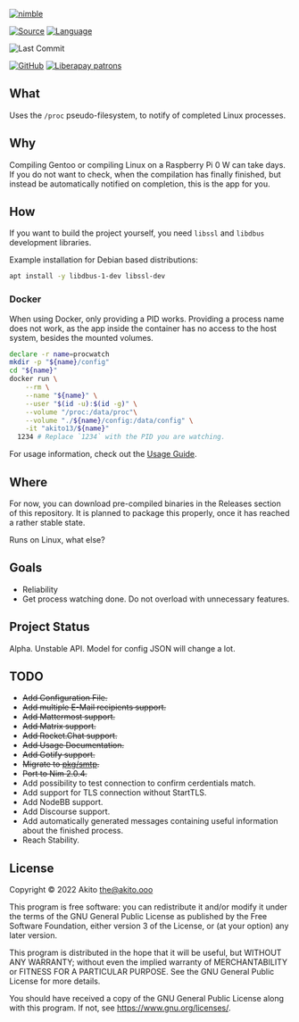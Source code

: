 [![nimble](https://raw.githubusercontent.com/yglukhov/nimble-tag/master/nimble.png)](https://nimble.directory/pkg/procwatch)

[![Source](https://img.shields.io/badge/project-source-2a2f33?style=plastic)](https://github.com/theAkito/procwatch)
[![Language](https://img.shields.io/badge/language-Nim-orange.svg?style=plastic)](https://nim-lang.org/)

![Last Commit](https://img.shields.io/github/last-commit/theAkito/procwatch?style=plastic)

[![GitHub](https://img.shields.io/badge/license-GPL--3.0-informational?style=plastic)](https://www.gnu.org/licenses/gpl-3.0.txt)
[![Liberapay patrons](https://img.shields.io/liberapay/patrons/Akito?style=plastic)](https://liberapay.com/Akito/)

## What
Uses the `/proc` pseudo-filesystem, to notify of completed Linux processes.

## Why
Compiling Gentoo or compiling Linux on a Raspberry Pi 0 W can take days.
If you do not want to check, when the compilation has finally finished, but instead be automatically notified on completion, this is the app for you.

## How
If you want to build the project yourself, you need `libssl` and `libdbus` development libraries.

Example installation for Debian based distributions:
```bash
apt install -y libdbus-1-dev libssl-dev
```

### Docker
When using Docker, only providing a PID works.
Providing a process name does not work, as the app inside the container has no access to the host system, besides the mounted volumes.

```bash
declare -r name=procwatch
mkdir -p "${name}/config"
cd "${name}"
docker run \
    --rm \
    --name "${name}" \
    --user "$(id -u):$(id -g)" \
    --volume "/proc:/data/proc"\
    --volume "./${name}/config:/data/config" \
    -it "akito13/${name}"
  1234 # Replace `1234` with the PID you are watching.
```

For usage information, check out the [Usage Guide](https://github.com/theAkito/procwatch/wiki/Usage-Guide).

## Where
For now, you can download pre-compiled binaries in the Releases section of this repository.
It is planned to package this properly, once it has reached a rather stable state.

Runs on Linux, what else?

## Goals
* Reliability
* Get process watching done. Do not overload with unnecessary features.

## Project Status
Alpha. Unstable API. Model for config JSON will change a lot.

## TODO
* ~~Add Configuration File.~~
* ~~Add multiple E-Mail recipients support.~~
* ~~Add Mattermost support.~~
* ~~Add Matrix support.~~
* ~~Add Rocket.Chat support.~~
* ~~Add Usage Documentation.~~
* ~~Add Gotify support.~~
* ~~Migrate to [pkg/smtp](https://github.com/nim-lang/smtp).~~
* ~~Port to Nim 2.0.4.~~
* Add possibility to test connection to confirm cerdentials match.
* Add support for TLS connection without StartTLS.
* Add NodeBB support.
* Add Discourse support.
* Add automatically generated messages containing useful information about the finished process.
* Reach Stability.

## License
Copyright © 2022  Akito <the@akito.ooo>

This program is free software: you can redistribute it and/or modify
it under the terms of the GNU General Public License as published by
the Free Software Foundation, either version 3 of the License, or
(at your option) any later version.

This program is distributed in the hope that it will be useful,
but WITHOUT ANY WARRANTY; without even the implied warranty of
MERCHANTABILITY or FITNESS FOR A PARTICULAR PURPOSE.  See the
GNU General Public License for more details.

You should have received a copy of the GNU General Public License
along with this program.  If not, see <https://www.gnu.org/licenses/>.
